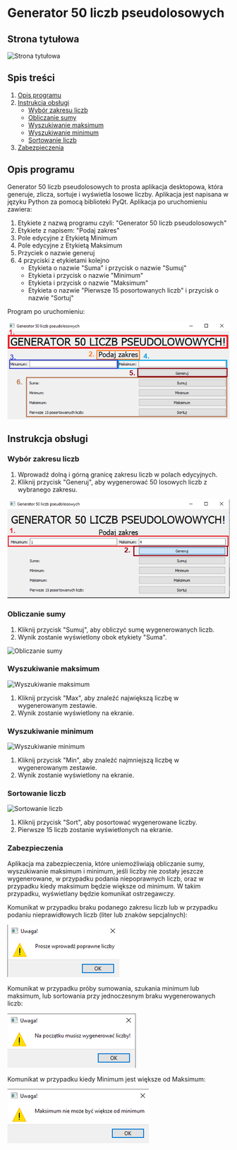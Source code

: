 # Generator 50 liczb pseudolosowych

## Strona tytułowa
![Strona tytułowa](strona_tytulowa.png)

## Spis treści
1. [Opis programu](#opis-programu)
2. [Instrukcja obsługi](#instrukcja-obsługi)
   - [Wybór zakresu liczb](#Wybór-zakresu-liczb)
   - [Obliczanie sumy](#Obliczanie-sumy)
   - [Wyszukiwanie maksimum](#Wyszukiwanie-maksimum)
   - [Wyszukiwanie minimum](#Wyszukiwanie-minimum)
   - [Sortowanie liczb](#Sortowanie-liczb)
3. [Zabezpieczenia](#Zabezpieczenia)

## Opis programu
Generator 50 liczb pseudolosowych to prosta aplikacja desktopowa, która generuje, zlicza, sortuje i wyświetla losowe liczby. Aplikacja jest napisana w języku Python za pomocą biblioteki PyQt. Aplikacja po uruchomieniu zawiera:
1. Etykiete z nazwą programu czyli: "Generator 50 liczb pseudolosowych"
2. Etykiete z napisem: "Podaj zakres"
3. Pole edycyjne z Etykietą Minimum
4. Pole edycyjne z Etykietą Maksimum
5. Przyciek o nazwie generuj
6. 4 przyciski z etykietami kolejno
   - Etykieta o nazwie "Suma" i przycisk o nazwie "Sumuj"
   - Etykieta i przycisk o nazwie "Minimum"
   - Etykieta i przycisk o nazwie "Maksimum"
   - Etykieta o nazwie "Pierwsze 15 posortowanych liczb" i przycisk o nazwie "Sortuj"

Program po uruchomieniu:

![aplikacja po uruchowmniniu](assets/AplikacjaPoUruchomieniu.png)

## Instrukcja obsługi

### Wybór zakresu liczb
1. Wprowadź dolną i górną granicę zakresu liczb w polach edycyjnych.
2. Kliknij przycisk "Generuj", aby wygenerować 50 losowych liczb z wybranego zakresu.

![Wybór zakresu liczb](assets/WyborZakresu.png)

### Obliczanie sumy
1. Kliknij przycisk "Sumuj", aby obliczyć sumę wygenerowanych liczb.
2. Wynik zostanie wyświetlony obok etykiety "Suma".

![Obliczanie sumy](obliczanie_sredy.png)

### Wyszukiwanie maksimum
![Wyszukiwanie maksimum](wyszukiwanie_maksimum.png)

1. Kliknij przycisk "Max", aby znaleźć największą liczbę w wygenerowanym zestawie.
2. Wynik zostanie wyświetlony na ekranie.

### Wyszukiwanie minimum
![Wyszukiwanie minimum](wyszukiwanie_minimum.png)

1. Kliknij przycisk "Min", aby znaleźć najmniejszą liczbę w wygenerowanym zestawie.
2. Wynik zostanie wyświetlony na ekranie.

### Sortowanie liczb
![Sortowanie liczb](sortowanie_liczb.png)

1. Kliknij przycisk "Sort", aby posortować wygenerowane liczby.
2. Pierwsze 15 liczb zostanie wyświetlonych na ekranie.

### Zabezpieczenia
Aplikacja ma zabezpieczenia, które uniemożliwiają obliczanie sumy, wyszukiwanie maksimum i minimum, jeśli liczby nie zostały jeszcze wygenerowane, w przypadku podania niepoprawnych liczb, oraz w przypadku kiedy maksimum będzie większe od minimum. W takim przypadku, wyświetlany będzie komunikat ostrzegawczy.

Komunikat w przypadku braku podanego zakresu liczb lub w przypadku podaniu nieprawidłowych liczb (liter lub znaków sepcjalnych):

![Komunikat Zle Liczby](assets/KomunikatZleLiczby.png)

Komunikat w przypadku próby sumowania, szukania minimum lub maksimum, lub sortowania przy jednoczesnym braku wygenerowanych liczb:

![Komunikat Brak Wygenerowanych Liczb](assets/KomunikatBrakWygenerowanychLiczb.png)

Komunikat w przypadku kiedy Minimum jest większe od Maksimum:

![Minimum większe od Maksimum](assets/MinWiekszeOdMax.png)
